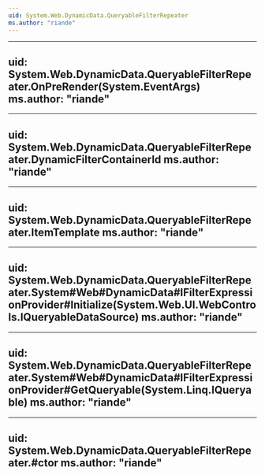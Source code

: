 ```yaml
---
uid: System.Web.DynamicData.QueryableFilterRepeater
ms.author: "riande"
---
```


---
uid: System.Web.DynamicData.QueryableFilterRepeater.OnPreRender(System.EventArgs)
ms.author: "riande"
---

---
uid: System.Web.DynamicData.QueryableFilterRepeater.DynamicFilterContainerId
ms.author: "riande"
---

---
uid: System.Web.DynamicData.QueryableFilterRepeater.ItemTemplate
ms.author: "riande"
---

---
uid: System.Web.DynamicData.QueryableFilterRepeater.System#Web#DynamicData#IFilterExpressionProvider#Initialize(System.Web.UI.WebControls.IQueryableDataSource)
ms.author: "riande"
---

---
uid: System.Web.DynamicData.QueryableFilterRepeater.System#Web#DynamicData#IFilterExpressionProvider#GetQueryable(System.Linq.IQueryable)
ms.author: "riande"
---

---
uid: System.Web.DynamicData.QueryableFilterRepeater.#ctor
ms.author: "riande"
---
